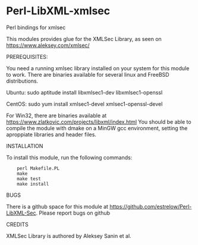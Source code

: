 # Perl-LibXML-xmlsec
Perl bindings for xmlsec

This modules provides glue for the XMLSec Library, as seen on https://www.aleksey.com/xmlsec/

PREREQUISITES:

You need a running xmlsec library installed on your system for this module to work.
There are binaries available for several linux and FreeBSD distributions.

Ubuntu: sudo aptitude install libxmlsec1-dev libxmlsec1-openssl

CentOS: sudo yum install xmlsec1-devel xmlsec1-openssl-devel

For Win32, there are binaries available at https://www.zlatkovic.com/projects/libxml/index.html
You should be able to compile the module with dmake on a MinGW gcc environment, setting the aproppiate 
libraries and header files.


INSTALLATION
 
To install this module, run the following commands:
 
        perl Makefile.PL
        make
        make test
        make install

BUGS

There is a github space for this module at https://github.com/estrelow/Perl-LibXML-Sec.
Please report bugs on github

CREDITS

XMLSec Library is authored by Aleksey Sanin <aleksey-at-aleksey-dot-com> et al.


